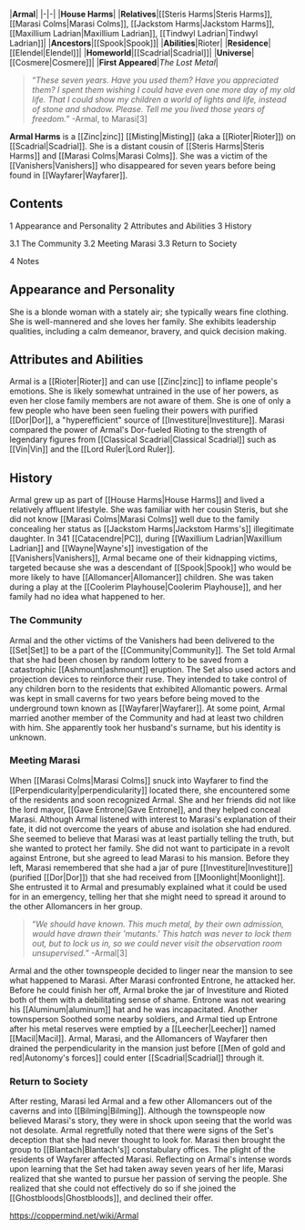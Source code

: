 |**Armal**|
|-|-|
|**House Harms**|
|**Relatives**|[[Steris Harms\|Steris Harms]], [[Marasi Colms\|Marasi Colms]], [[Jackstom Harms\|Jackstom Harms]], [[Maxillium Ladrian\|Maxillium Ladrian]], [[Tindwyl Ladrian\|Tindwyl Ladrian]]|
|**Ancestors**|[[Spook\|Spook]]|
|**Abilities**|Rioter|
|**Residence**|[[Elendel\|Elendel]]|
|**Homeworld**|[[Scadrial\|Scadrial]]|
|**Universe**|[[Cosmere\|Cosmere]]|
|**First Appeared**|*The Lost Metal*|

>“*These seven years. Have you used them? Have you appreciated them? I spent them wishing I could have even one more day of my old life. That I could show my children a world of lights and life, instead of stone and shadow. Please. Tell me you lived those years of freedom.*”
\-Armal, to Marasi[3]


**Armal Harms** is a [[Zinc\|zinc]] [[Misting\|Misting]] (aka a [[Rioter\|Rioter]]) on [[Scadrial\|Scadrial]]. She is a distant cousin of [[Steris Harms\|Steris Harms]] and [[Marasi Colms\|Marasi Colms]]. She was a victim of the [[Vanishers\|Vanishers]] who disappeared for seven years before being found in [[Wayfarer\|Wayfarer]].

## Contents

1 Appearance and Personality
2 Attributes and Abilities
3 History

3.1 The Community
3.2 Meeting Marasi
3.3 Return to Society


4 Notes


## Appearance and Personality
She is a blonde woman with a stately air; she typically wears fine clothing. She is well-mannered and she loves her family. She exhibits leadership qualities, including a calm demeanor, bravery, and quick decision making.

## Attributes and Abilities
Armal is a [[Rioter\|Rioter]] and can use [[Zinc\|zinc]] to inflame people's emotions. She is likely somewhat untrained in the use of her powers, as even her close family members are not aware of them. She is one of only a few people who have been seen fueling their powers with purified [[Dor\|Dor]], a "hyperefficient" source of [[Investiture\|Investiture]]. Marasi compared the power of Armal's Dor-fueled Rioting to the strength of legendary figures from [[Classical Scadrial\|Classical Scadrial]] such as [[Vin\|Vin]] and the [[Lord Ruler\|Lord Ruler]].

## History
Armal grew up as part of [[House Harms\|House Harms]] and lived a relatively affluent lifestyle. She was familiar with her cousin Steris, but she did not know [[Marasi Colms\|Marasi Colms]] well due to the family concealing her status as [[Jackstom Harms\|Jackstom Harms's]] illegitimate daughter.
In 341 [[Catacendre\|PC]], during [[Waxillium Ladrian\|Waxillium Ladrian]] and [[Wayne\|Wayne's]] investigation of the [[Vanishers\|Vanishers]], Armal became one of their kidnapping victims, targeted because she was a descendant of [[Spook\|Spook]] who would be more likely to have [[Allomancer\|Allomancer]] children. She was taken during a play at the [[Coolerim Playhouse\|Coolerim Playhouse]], and her family had no idea what happened to her.

### The Community
Armal and the other victims of the Vanishers had been delivered to the [[Set\|Set]] to be a part of the [[Community\|Community]]. The Set told Armal that she had been chosen by random lottery to be saved from a catastrophic [[Ashmount\|ashmount]] eruption. The Set also used actors and projection devices to reinforce their ruse. They intended to take control of any children born to the residents that exhibited Allomantic powers.
Armal was kept in small caverns for two years before being moved to the underground town known as [[Wayfarer\|Wayfarer]]. At some point, Armal married another member of the Community and had at least two children with him. She apparently took her husband's surname, but his identity is unknown.

### Meeting Marasi
When [[Marasi Colms\|Marasi Colms]] snuck into Wayfarer to find the [[Perpendicularity\|perpendicularity]] located there, she encountered some of the residents and soon recognized Armal. She and her friends did not like the lord mayor, [[Gave Entrone\|Gave Entrone]], and they helped conceal Marasi. Although Armal listened with interest to Marasi's explanation of their fate, it did not overcome the years of abuse and isolation she had endured. She seemed to believe that Marasi was at least partially telling the truth, but she wanted to protect her family. She did not want to participate in a revolt against Entrone, but she agreed to lead Marasi to his mansion. Before they left, Marasi remembered that she had a jar of pure [[Investiture\|Investiture]] (purified [[Dor\|Dor]]) that she had received from [[Moonlight\|Moonlight]]. She entrusted it to Armal and presumably explained what it could be used for in an emergency, telling her that she might need to spread it around to the other Allomancers in her group.

>“*We should have known. This much metal, by their own admission, would have drawn their 'mutants.' This hatch was never to lock them out, but to lock us in, so we could never visit the observation room unsupervised.*”
\-Armal[3]

Armal and the other townspeople decided to linger near the mansion to see what happened to Marasi. After Marasi confronted Entrone, he attacked her. Before he could finish her off, Armal broke the jar of Investiture and Rioted both of them with a debilitating sense of shame. Entrone was not wearing his [[Aluminum\|aluminum]] hat and he was incapacitated. Another townsperson Soothed some nearby soldiers, and Armal tied up Entrone after his metal reserves were emptied by a [[Leecher\|Leecher]] named [[Macil\|Macil]].
Armal, Marasi, and the Allomancers of Wayfarer then drained the perpendicularity in the mansion just before [[Men of gold and red\|Autonomy's forces]] could enter [[Scadrial\|Scadrial]] through it.

### Return to Society
After resting, Marasi led Armal and a few other Allomancers out of the caverns and into [[Bilming\|Bilming]]. Although the townspeople now believed Marasi's story, they were in shock upon seeing that the world was not desolate. Armal regretfully noted that there were signs of the Set's deception that she had never thought to look for. Marasi then brought the group to [[Blantach\|Blantach's]] constabulary offices.
The plight of the residents of Wayfarer affected Marasi. Reflecting on Armal's intense words upon learning that the Set had taken away seven years of her life, Marasi realized that she wanted to pursue her passion of serving the people. She realized that she could not effectively do so if she joined the [[Ghostbloods\|Ghostbloods]], and declined their offer.



https://coppermind.net/wiki/Armal
